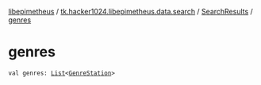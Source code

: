 [libepimetheus](../../index.md) / [tk.hacker1024.libepimetheus.data.search](../index.md) / [SearchResults](index.md) / [genres](./genres.md)

# genres

`val genres: `[`List`](https://kotlinlang.org/api/latest/jvm/stdlib/kotlin.collections/-list/index.html)`<`[`GenreStation`](../-genre-station/index.md)`>`